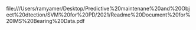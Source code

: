 
file:///Users/ramyamer/Desktop/Predictive%20maintenane%20and%20Object%20dtection/SVM%20for%20PD/2021/Readme%20Document%20for%20IMS%20Bearing%20Data.pdf

